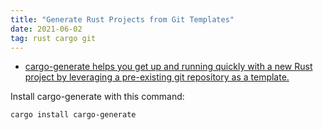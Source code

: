 ```yaml
---
title: "Generate Rust Projects from Git Templates"
date: 2021-06-02
tag: rust cargo git
---
```


- [cargo-generate helps you get up and running quickly with a new Rust project by leveraging a pre-existing git repository as a template.](https://github.com/ashleygwilliams/cargo-generate)

Install cargo-generate with this command:

```zsh
cargo install cargo-generate
```
